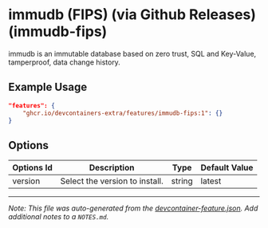 
# immudb (FIPS) (via Github Releases) (immudb-fips)

immudb is an immutable database based on zero trust, SQL and Key-Value, tamperproof, data change history.

## Example Usage

```json
"features": {
    "ghcr.io/devcontainers-extra/features/immudb-fips:1": {}
}
```

## Options

| Options Id | Description | Type | Default Value |
|-----|-----|-----|-----|
| version | Select the version to install. | string | latest |



---

_Note: This file was auto-generated from the [devcontainer-feature.json](devcontainer-feature.json).  Add additional notes to a `NOTES.md`._

